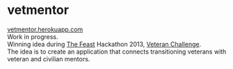 vetmentor
=========
[vetmentor.herokuapp.com](http://vetmentor.herokuapp.com) <br/>
Work in progress. <br/>
Winning idea during [The Feast](http://feastongood.com) Hackathon 2013, 
[Veteran Challenge](https://blogs.bing.com/search/2013/11/11/hacking-to-honor-veterans/). <br/>
The idea is to create an application that connects transitioning veterans with veteran and civilian mentors. <br/>
